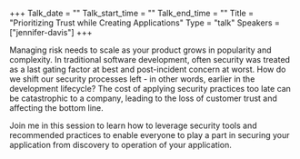 +++
Talk_date = ""
Talk_start_time = ""
Talk_end_time = ""
Title = "Prioritizing Trust while Creating Applications"
Type = "talk"
Speakers = ["jennifer-davis"]
+++

Managing risk needs to scale as your product grows in popularity and complexity. In traditional software development, often security was treated as a last gating factor at best and post-incident concern at worst. How do we shift our security processes left - in other words, earlier in the development lifecycle? The cost of applying security practices too late can be catastrophic to a company, leading to the loss of customer trust and affecting the bottom line.

Join me in this session to learn how to leverage security tools and recommended practices to enable everyone to play a part in securing your application from discovery to operation of your application.
